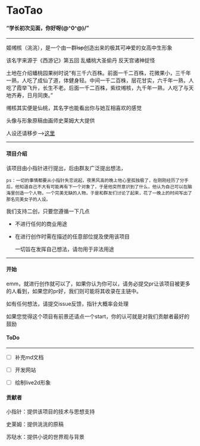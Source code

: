 # TaoTao

#### “学长初次见面，你好呀\(@^0^@)/”

------

姬缃核（洮洮），是一个由一群~~lsp~~创造出来的极其可~~冲~~爱的女高中生形象

该名字来源于《西游记》第五回 乱蟠桃大圣偷丹 反天宫诸神捉怪 

土地在介绍蟠桃园果树时说“有三千六百株。前面一千二百株，花微果小，三千年一熟，人吃了成仙了道，体健身轻。中间一千二百株，层花甘实，六千年一熟，人吃了霞举飞升，长生不老。后面一千二百株，紫纹缃核，九千年一熟，人吃了与天地齐寿，日月同庚。”

缃核其实便是仙桃，其名字也能看出你与她互相喜欢的感觉

头像与形象原稿由画师史莱姆大大提供

人设还请移步-->[这里](https://github.com/zzzzz167/TaoTao/tree/master/character-setting)

------

#### 项目介绍

该项目由小指针进行提出，后由群友广泛提出想法，

```
ps：一切的事情都要从小指针失恋说起，夜黑风高的晚上他心里孤独极了，在刚刚经历了分手后，他知道自己不大有可能再有下一个对象了，于是他突然意识到了什么，他认为自己可以在脑海里创造一个人物，一个完美无缺的人物，于是和群友们讨论了起来，花了一晚上的时间写出了那名完美女子的人设。
```

我们支持二创，只要您遵循一下几点

- 不进行任何的商业用途

- 在进行创作时需在描述的任意部位提及使用该项目

  一切旨在发挥自己想法，请勿用于非法用途

------

#### 开始

emm，就进行创作就可以了，如果你认为你可以，请务必提交pr让该项目被更多的人看到，如果您的pr好，我们则可能将其收录在主链中。

如有任何想法，请提交issue反馈，指针大概率会处理

如果您觉得这个项目有前景还请点一个start，你的认可就是对我们贡献者最好的鼓励

#### ToDo

------

- [ ] 补充md文档
- [ ] 开发网站
- [ ] 绘制live2d形象


#### 贡献者

小指针：提供该项目的技术与思想支持

史莱姆：提供洮洮的原稿

苏哒水：提供小说的世界观与背景